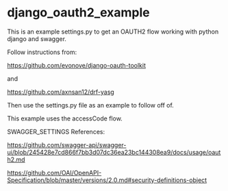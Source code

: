 # django_oauth2_example

This is an example settings.py to get an OAUTH2 flow working with python django and swagger.


Follow instructions from:

https://github.com/evonove/django-oauth-toolkit

and

https://github.com/axnsan12/drf-yasg


Then use the settings.py file as an example to follow off of.

This example uses the accessCode flow.

SWAGGER_SETTINGS References:

https://github.com/swagger-api/swagger-ui/blob/245428e7cd866f7bb3d07dc36ea23bc144308ea9/docs/usage/oauth2.md

https://github.com/OAI/OpenAPI-Specification/blob/master/versions/2.0.md#security-definitions-object
